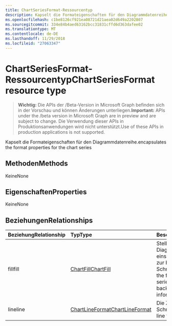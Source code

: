 ```yaml
---
title: ChartSeriesFormat-Ressourcentyp
description: Kapselt die Formateigenschaften für den Diagrammdatenreihe.
ms.openlocfilehash: c1be8126cf921ea08721d21aea02d649a2202807
ms.sourcegitcommit: 334e84b4aed63162bcc31831cffd6d363dafee02
ms.translationtype: MT
ms.contentlocale: de-DE
ms.lasthandoff: 11/29/2018
ms.locfileid: "27063347"
---
```

# <a name="chartseriesformat-resource-type"></a><span data-ttu-id="de2ff-103">ChartSeriesFormat-Ressourcentyp</span><span class="sxs-lookup"><span data-stu-id="de2ff-103">ChartSeriesFormat resource type</span></span>

> <span data-ttu-id="de2ff-104">**Wichtig:** Die APIs der /Beta-Version in Microsoft Graph befinden sich in der Vorschau und können Änderungen unterliegen.</span><span class="sxs-lookup"><span data-stu-id="de2ff-104">**Important:** APIs under the /beta version in Microsoft Graph are in preview and are subject to change.</span></span> <span data-ttu-id="de2ff-105">Die Verwendung dieser APIs in Produktionsanwendungen wird nicht unterstützt.</span><span class="sxs-lookup"><span data-stu-id="de2ff-105">Use of these APIs in production applications is not supported.</span></span>

<span data-ttu-id="de2ff-106">Kapselt die Formateigenschaften für den Diagrammdatenreihe.</span><span class="sxs-lookup"><span data-stu-id="de2ff-106">encapsulates the format properties for the chart series</span></span>


## <a name="methods"></a><span data-ttu-id="de2ff-107">Methoden</span><span class="sxs-lookup"><span data-stu-id="de2ff-107">Methods</span></span>
<span data-ttu-id="de2ff-108">Keine</span><span class="sxs-lookup"><span data-stu-id="de2ff-108">None</span></span>

## <a name="properties"></a><span data-ttu-id="de2ff-109">Eigenschaften</span><span class="sxs-lookup"><span data-stu-id="de2ff-109">Properties</span></span>
<span data-ttu-id="de2ff-110">Keine</span><span class="sxs-lookup"><span data-stu-id="de2ff-110">None</span></span>

## <a name="relationships"></a><span data-ttu-id="de2ff-111">Beziehungen</span><span class="sxs-lookup"><span data-stu-id="de2ff-111">Relationships</span></span>
| <span data-ttu-id="de2ff-112">Beziehung</span><span class="sxs-lookup"><span data-stu-id="de2ff-112">Relationship</span></span> | <span data-ttu-id="de2ff-113">Typ</span><span class="sxs-lookup"><span data-stu-id="de2ff-113">Type</span></span>   |<span data-ttu-id="de2ff-114">Beschreibung</span><span class="sxs-lookup"><span data-stu-id="de2ff-114">Description</span></span>|
|:---------------|:--------|:----------|
|<span data-ttu-id="de2ff-115">fill</span><span class="sxs-lookup"><span data-stu-id="de2ff-115">fill</span></span>|[<span data-ttu-id="de2ff-116">ChartFill</span><span class="sxs-lookup"><span data-stu-id="de2ff-116">ChartFill</span></span>](chartfill.md)|<span data-ttu-id="de2ff-p102">Stellt die Füllung einer Diagrammdatenreihe dar, einschließlich Informationen zur Hintergrundformatierung. Schreibgeschützt.</span><span class="sxs-lookup"><span data-stu-id="de2ff-p102">Represents the fill format of a chart series, which includes background formating information. Read-only.</span></span>|
|<span data-ttu-id="de2ff-119">line</span><span class="sxs-lookup"><span data-stu-id="de2ff-119">line</span></span>|[<span data-ttu-id="de2ff-120">ChartLineFormat</span><span class="sxs-lookup"><span data-stu-id="de2ff-120">ChartLineFormat</span></span>](chartlineformat.md)|<span data-ttu-id="de2ff-p103">Die Zeilenformatierung. Schreibgeschützt.</span><span class="sxs-lookup"><span data-stu-id="de2ff-p103">Represents line formatting. Read-only.</span></span>|

<!-- uuid: 8fcb5dbc-d5aa-4681-8e31-b001d5168d79
2015-10-25 14:57:30 UTC -->
<!-- {
  "type": "#page.annotation",
  "description": "ChartSeriesFormat resource",
  "keywords": "",
  "section": "documentation",
  "tocPath": ""
}-->